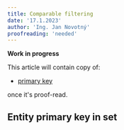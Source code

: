 ```yaml
---
title: Comparable filtering
date: '17.1.2023'
author: 'Ing. Jan Novotný'
proofreading: 'needed'
---
```


**Work in progress**

This article will contain copy of:

- [primary key](https://evitadb.io/research/assignment/querying/query_language#primary-key)

once it's proof-read.

## Entity primary key in set